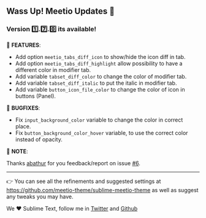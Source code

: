 ## Wass Up! Meetio Updates 🎁

### Version 1️⃣.7️⃣.0️⃣ its available!

📣 **FEATURES**:

* Add option `meetio_tabs_diff_icon`  to show/hide the icon diff in tab.
* Add option `meetio_tabs_diff_highlight`  allow possibility to have a different color in modifier tab.
* Add variable `tabset_diff_color` to change the color of modifier tab.
* Add variable `tabset_diff_italic` to put the italic in modifier tab.
* Add variable `button_icon_file_color` to change the color of icon in buttons (Panel).

👾 **BUGFIXES**:

* Fix `input_background_color` variable to change the color in correct place.
* Fix `button_background_color_hover` variable, to use the correct color instead of opacity.

🙏 **NOTE**:

Thanks [abathur](https://github.com/abathur) for you feedback/report on issue
[#6](https://github.com/mauroreisvieira/meetio/issues/6).

---

👉 You can see all the refinements and suggested settings at https://github.com/meetio-theme/sublime-meetio-theme
as well as suggest any tweaks you may have.

We ♥️ Sublime Text, follow me in [Twitter](https://twitter.com/mauroreisviera) and
[Github](https://github.com/mauroreisvieira/)
